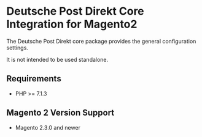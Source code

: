 # Deutsche Post Direkt Core Integration for Magento2

The Deutsche Post Direkt core package provides the general configuration settings.

It is not intended to be used standalone.

## Requirements

- PHP >= 7.1.3

## Magento 2 Version Support

- Magento 2.3.0 and newer
